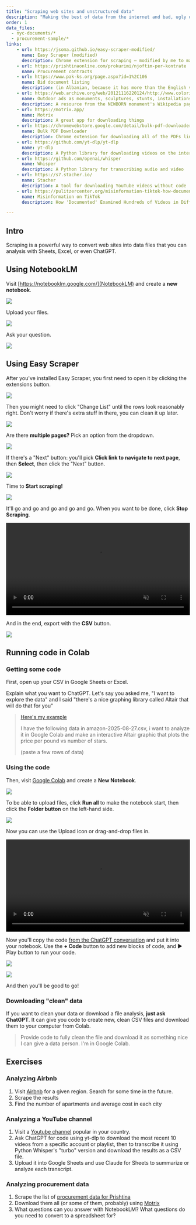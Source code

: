 ```yaml
---
title: "Scraping web sites and unstructured data"
description: "Making the best of data from the internet and bad, ugly data from PDFs"
order: 1
data_files:
  - nyc-documents/*
  - procurement-sample/*
links:
    - url: https://jsoma.github.io/easy-scraper-modified/
      name: Easy Scraper (modified)
      description: Chrome extension for scraping – modified by me to make it work in more cases
    - url: https://prishtinaonline.com/prokurimi/njoftim-per-kontrate
      name: Procurement contracts
    - url: https://www.pak-ks.org/page.aspx?id=1%2C106
      name: Bid document listing
      description: (in Albanian, because it has more than the English version)
    - url: https://web.archive.org/web/20121116220124/http://www.coloribus.com/focus/outdoor-ads-as-monuments-sculptures-stunts-installations-statues/11933155/
      name: Outdoor ads as monuments, sculptures, stunts, installations, statues
      description: A resource from the NEWBORN monument's Wikipedia page
    - url: https://motrix.app/
      name: Motrix
      description: A great app for downloading things
    - url: https://chromewebstore.google.com/detail/bulk-pdf-downloader-%E2%80%93-dow/flpckiejbjlkjgfohcoognkaogiacjnh
      name: Bulk PDF Downloader
      description: Chrome extension for downloading all of the PDFs linked on a page
    - url: https://github.com/yt-dlp/yt-dlp
      name: yt-dlp
      description: A Python library for downloading videos on the internet
    - url: https://github.com/openai/whisper
      name: Whisper
      description: A Python library for transcribing audio and video
    - url: https://s7.stacher.io/
      name: Stacher
      description: A tool for downloading YouTube videos without code
    - url: https://pulitzercenter.org/misinformation-tiktok-how-documented-examined-hundreds-videos-different-languages
      name: Misinformation on TikTok
      description: How 'Documented' Examined Hundreds of Videos in Different Languages

---
```


## Intro

Scraping is a powerful way to convert web sites into data files that you can analysis with Sheets, Excel, or even ChatGPT.

## Using NotebookLM

Visit [https://notebooklm.google.com/](NotebookLM) and create a **new notebook**.

![](notebooklm-new.png)

Upload your files.

![](notebooklm-upload.png)

Ask your question.

![](notebooklm-question.png)


## Using Easy Scraper

After you've installed Easy Scraper, you first need to open it by clicking the extensions button.

![](easyscraper-open.png)

Then you might need to click "Change List" until the rows look reasonably right. Don't worry if there's extra stuff in there, you can clean it up later.

![](easyscraper-pick.png)

Are there **multiple pages?** Pick an option from the dropdown.

![](easyscraper-next-1.png)

If there's a "Next" button: you'll pick **Click link to navigate to next page**, then **Select**, then click the "Next" button.

![](easyscraper-next-2.png)

Time to **Start scraping!**

![](easyscraper-start.png)

It'll go and go and go and go and go. When you want to be done, click **Stop Scraping**.

<video width="100%" height="auto" autoplay loop muted playsinline>
  <source src="easyscraper-scraping.mov">
</video>

And in the end, export with the **CSV** button.

![](easyscraper-download.png)

## Running code in Colab

### Getting some code

First, open up your CSV in Google Sheets or Excel.

Explain what you want to ChatGPT. Let's say you asked me, "I want to explore the data" and I said "there's a nice graphing library called Altair that will do that for you"

> [Here's my example](https://chatgpt.com/share/68ae8bc9-2b8c-800d-a701-2ad4e8633c11)
>
> I have the following data in amazon-2025-08-27.csv, i want to analyze it in Google Colab and make an interactive Altair graphic that plots the price per pound vs number of stars.
>
> (paste a few rows of data)

### Using the code

Then, visit [Google Colab](https://colab.research.google.com/) and create a **New Notebook**.

![](colab-new.png)

To be able to upload files, click **Run all** to make the notebook start, then click the **Folder button** on the left-hand side.

![](colab-upload-1.png)

Now you can use the Upload icon or drag-and-drop files in.

<video width="100%" height="auto" autoplay loop muted playsinline>
  <source src="colab-upload-2.mov">
</video>

Now you'll copy the code [from the ChatGPT conversation](https://chatgpt.com/share/68ae8bc9-2b8c-800d-a701-2ad4e8633c11) and put it into your notebook. Use the **+ Code** button to add new blocks of code, and **►** Play button to run your code.

![](copy-code-1.png)

![](copy-code-2.png)

And then you'll be good to go! 

### Downloading "clean" data

If you want to clean your data or download a file analysis, **just ask ChatGPT**. It can give you code to create new, clean CSV files and download them to your computer from Colab.

> Provide code to fully clean the file and download it as something nice I can give a data person. I'm in Google Colab.

## Exercises

### Analyzing Airbnb

1. Visit [Airbnb](https://www.airbnb.com/) for a given region. Search for some time in the future.
2. Scrape the results
3. Find the number of apartments and average cost in each city

### Analyzing a YouTube channel

1. Visit a [Youtube channel](https://www.youtube.com/@joerogan) popular in your country.
2. Ask ChatGPT for code using yt-dlp to download the most recent 10 videos from a specific account or playlist, then to transcribe it using Python Whisper's  "turbo" version and download the results as a CSV file.
3. Upload it into Google Sheets and use Claude for Sheets to summarize or analyze each transcript.

### Analyzing procurement data

1. Scrape the list of [procurement data for Prishtina](https://prishtinaonline.com/prokurimi/njoftim-per-kontrate)
2. Download them all (or some of them, probably) using [Motrix](https://motrix.app/)
3. What questions can you answer with NotebookLM? What questions do you need to convert to a spreadsheet for?